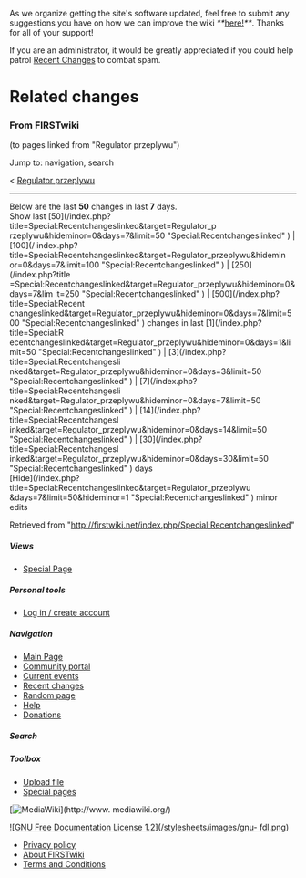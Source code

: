 As we organize getting the site's software updated, feel free to submit any
suggestions you have on how we can improve the wiki
_**_[here!](/index.php/User:Hallry/Suggestions "User:Hallry/Suggestions"
)_**_. Thanks for all of your support!

If you are an administrator, it would be greatly appreciated if you could help
patrol [Recent Changes](/index.php/Special:Recentchanges
"Special:Recentchanges" ) to combat spam.

# Related changes

### From FIRSTwiki

(to pages linked from "Regulator przeplywu")

Jump to: navigation, search

&lt; [Regulator przeplywu](/index.php?title=Regulator_przeplywu&redirect=no
"Regulator przeplywu" )  

* * *

Below are the last **50** changes in last **7** days.  
Show last [50](/index.php?title=Special:Recentchangeslinked&target=Regulator_p
rzeplywu&hideminor=0&days=7&limit=50 "Special:Recentchangeslinked" ) | [100](/
index.php?title=Special:Recentchangeslinked&target=Regulator_przeplywu&hidemin
or=0&days=7&limit=100 "Special:Recentchangeslinked" ) | [250](/index.php?title
=Special:Recentchangeslinked&target=Regulator_przeplywu&hideminor=0&days=7&lim
it=250 "Special:Recentchangeslinked" ) | [500](/index.php?title=Special:Recent
changeslinked&target=Regulator_przeplywu&hideminor=0&days=7&limit=500
"Special:Recentchangeslinked" ) changes in last [1](/index.php?title=Special:R
ecentchangeslinked&target=Regulator_przeplywu&hideminor=0&days=1&limit=50
"Special:Recentchangeslinked" ) | [3](/index.php?title=Special:Recentchangesli
nked&target=Regulator_przeplywu&hideminor=0&days=3&limit=50
"Special:Recentchangeslinked" ) | [7](/index.php?title=Special:Recentchangesli
nked&target=Regulator_przeplywu&hideminor=0&days=7&limit=50
"Special:Recentchangeslinked" ) | [14](/index.php?title=Special:Recentchangesl
inked&target=Regulator_przeplywu&hideminor=0&days=14&limit=50
"Special:Recentchangeslinked" ) | [30](/index.php?title=Special:Recentchangesl
inked&target=Regulator_przeplywu&hideminor=0&days=30&limit=50
"Special:Recentchangeslinked" ) days  
[Hide](/index.php?title=Special:Recentchangeslinked&target=Regulator_przeplywu
&days=7&limit=50&hideminor=1 "Special:Recentchangeslinked" ) minor edits

Retrieved from "<http://firstwiki.net/index.php/Special:Recentchangeslinked>"

##### Views

  * [Special Page](/index.php/Special:Recentchangeslinked/Regulator_przeplywu)

##### Personal tools

  * [Log in / create account](/index.php?title=Special:Userlogin&returnto=Special:Recentchangeslinked)

[](/index.php/Main_Page "Main Page" )

##### Navigation

  * [Main Page](/index.php/Main_Page)
  * [Community portal](/index.php/FIRSTwiki:Community_portal)
  * [Current events](/index.php/Current_events)
  * [Recent changes](/index.php/Special:Recentchanges)
  * [Random page](/index.php/Special:Random)
  * [Help](/index.php/FIRSTwiki:Help)
  * [Donations](/index.php/FIRSTwiki:Site_support)

##### Search



##### Toolbox

  * [Upload file](/index.php/Special:Upload)
  * [Special pages](/index.php/Special:Specialpages)

[![MediaWiki](/skins/common/images/poweredby_mediawiki_88x31.png)](http://www.
mediawiki.org/)

[![GNU Free Documentation License 1.2](/stylesheets/images/gnu-
fdl.png)](http://www.gnu.org/copyleft/fdl.html)

  * [Privacy policy](/index.php/FIRSTwiki:Privacy_policy "FIRSTwiki:Privacy policy" )
  * [About FIRSTwiki](/index.php/FIRSTwiki:About "FIRSTwiki:About" )
  * [Terms and Conditions](/index.php/FIRSTwiki:Terms_and_conditions "FIRSTwiki:Terms and conditions" )

